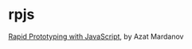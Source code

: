 rpjs
====

[Rapid Prototyping with JavaScript](https://leanpub.com/rapid-prototyping-with-js),
by Azat Mardanov
